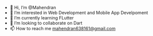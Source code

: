 - 👋 Hi, I’m @Mahendran
- 👀 I’m interested in Web Development and Mobile App Develpoment
- 🌱 I’m currently learning FLutter
- 💞️ I’m looking to collaborate on Dart
- 📫 How to reach me mahendran638161@gmail.com


